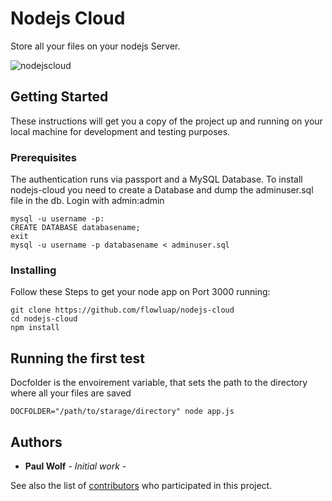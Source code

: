 # Nodejs Cloud

Store all your files on your nodejs Server. 

![nodejscloud](https://user-images.githubusercontent.com/49984289/61997375-129ccd00-b0a1-11e9-823d-41bf7ffffc5d.png)

## Getting Started

These instructions will get you a copy of the project up and running on your local machine for development and testing purposes. 

### Prerequisites

The authentication runs via passport and a MySQL Database. To install nodejs-cloud you need to create a Database and dump the adminuser.sql file in the db. Login with admin:admin

```
mysql -u username -p:
CREATE DATABASE databasename;
exit
mysql -u username -p databasename < adminuser.sql
```

### Installing

Follow these Steps to get your node app on Port 3000 running:

```
git clone https://github.com/flowluap/nodejs-cloud
cd nodejs-cloud
npm install
```

## Running the first test

Docfolder is the envoirement variable, that sets the path to the directory where all your files are saved

```
DOCFOLDER="/path/to/starage/directory" node app.js
```

## Authors

* **Paul Wolf** - *Initial work* - 

See also the list of [contributors](https://github.com/flowluap/nodejs-cloud/contributors) who participated in this project.

